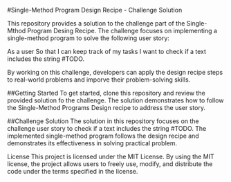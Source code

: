 #Single-Method Program Design Recipe - Challenge Solution

This repository provides a solution to the challenge part of the Single-Mthod Program Desing Recipe. The challenge focuses on implementing a single-method program to solve the following user story:

As a user
So that I can keep track of my tasks
I want to check if a text includes the string #TODO.

By working on this challenge, developers can apply the design recipe steps to real-world problems and imporve their problem-solving skills.

##Getting Started
To get started, clone this repository and review the provided solution fo the challenge. The solution demonstrates how to follow the Single-Method Programs Design recipe to address the user story.

##Challenge Solution
The solution in this repository focuses on the challenge user story to check if a text includes the string #TODO. The implemented single-method program follows the design recipe and demonstrates its effectiveness in solving practical problem.

License
This project is licensed under the MIT License. By using the MIT license, the project allows users to freely use, modify, and distribute the code under the terms specified in the license.